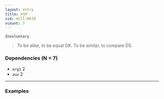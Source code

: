```yaml
---
layout: entry
title: མཉམ་
vid: Hill:0619
vcount: 7
---
```

`Involuntary` 
> To be alike, to be equal DK\.
 To be similar, to compare DS\.

### Dependencies (N = 7)
* `arg1` 2
* `aux` 2

---

### Examples



